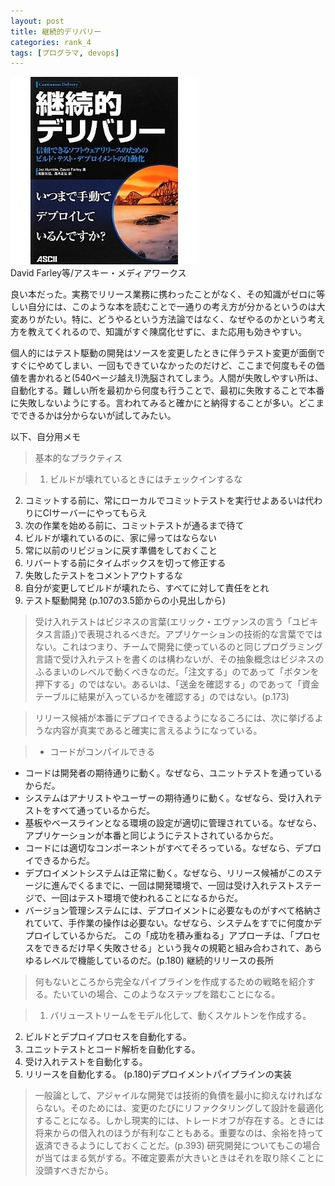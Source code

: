 ```yaml
---
layout: post
title: 継続的デリバリー
categories: rank_4
tags: [プログラマ, devops]
---
```



<div class="book"><div class="book_image"><a href="http://www.amazon.co.jp/dp/4048707876"><img src="/images/continuous_delivery.jpg"></img></a></div><div class="book_info">David Farley等/アスキー・メディアワークス</div><div class="clear"></div></div>

良い本だった。実務でリリース業務に携わったことがなく、その知識がゼロに等しい自分には、このような本を読むことで一通りの考え方が分かるというのは大変ありがたい。特に、どうやるという方法論ではなく、なぜやるのかという考え方を教えてくれるので、知識がすぐ陳腐化せずに、また応用も効きやすい。

個人的にはテスト駆動の開発はソースを変更したときに伴うテスト変更が面倒ですぐにやめてしまい、一回もできていなかったのだけど、ここまで何度もその価値を書かれると(540ページ越え!)洗脳されてしまう。人間が失敗しやすい所は、自動化する。難しい所を最初から何度も行うことで、最初に失敗することで本番に失敗しないようにする。言われてみると確かにと納得することが多い。どこまでできるかは分からないが試してみたい。

以下、自分用メモ<!--more-->

> 基本的なプラクティス

> 1. ビルドが壊れているときにはチェックインするな
2. コミットする前に、常にローカルでコミットテストを実行せよあるいは代わりにCIサーバーにやってもらえ
3. 次の作業を始める前に、コミットテストが通るまで待て
4. ビルドが壊れているのに、家に帰ってはならない
5. 常に以前のリビジョンに戻す準備をしておくこと
6. リバートする前にタイムボックスを切って修正する
7. 失敗したテストをコメントアウトするな
8. 自分が変更してビルドが壊れたら、すべてに対して責任をとれ
9. テスト駆動開発
(p.107の3.5節からの小見出しから)

> 受け入れテストはビジネスの言葉(エリック・エヴァンスの言う「ユビキタス言語」)で表現されるべきだ。アプリケーションの技術的な言葉でではない。これはつまり、チームで開発に使っているのと同じプログラミング言語で受け入れテストを書くのは構わないが、その抽象概念はビジネスのふるまいのレベルで動くべきなのだ。「注文する」のであって「ボタンを押下する」のではない。あるいは、「送金を確認する」のであって「資金テーブルに結果が入っているかを確認する」のではない。(p.173)

> リリース候補が本番にデプロイできるようになるころには、次に挙げるような内容が真実であると確実に言えるようになっている。

> * コードがコンパイルできる
* コードは開発者の期待通りに動く。なぜなら、ユニットテストを通っているからだ。
* システムはアナリストやユーザーの期待通りに動く。なぜなら、受け入れテストをすべて通っているからだ。
* 基板やベースラインとなる環境の設定が適切に管理されている。なぜなら、アプリケーションが本番と同じようにテストされているからだ。
* コードには適切なコンポーネントがすべてそろっている。なぜなら、デプロイできるからだ。
* デプロイメントシステムは正常に動く。なぜなら、リリース候補がこのステージに進んでくるまでに、一回は開発環境で、一回は受け入れテストステージで、一回はテスト環境で使われることになるからだ。
* バージョン管理システムには、デプロイメントに必要なものがすべて格納されていて、手作業の操作は必要ない。なぜなら、システムをすでに何度かデプロイしているからだ。
この「成功を積み重ねる」アプローチは、「プロセスをできるだけ早く失敗させる」という我々の規範と組み合わされて、あらゆるレベルで機能しているのだ。(p.180) 継続的リリースの長所

> 何もないところから完全なパイプラインを作成するための戦略を紹介する。たいていの場合、このようなステップを踏むことになる。

> 1. バリューストリームをモデル化して、動くスケルトンを作成する。
2. ビルドとデプロイプロセスを自動化する。
3. ユニットテストとコード解析を自動化する。
4. 受け入れテストを自動化する。
5. リリースを自動化する。
(p.180)デプロイメントパイプラインの実装

> 一般論として、アジャイルな開発では技術的負債を最小に抑えなければならない。そのためには、変更のたびにリファクタリングして設計を最適化することになる。しかし現実的には、トレードオフが存在する。ときには将来からの借入れのほうが有利なこともある。重要なのは、余裕を持って返済できるようにしておくことだ。(p.393) 研究開発についてもこの場合が当てはまる気がする。不確定要素が大きいときはそれを取り除くことに没頭すべきだから。
